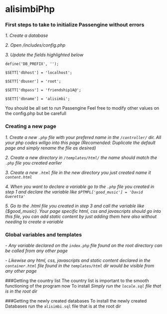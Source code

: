 # alisimbiPhp

### First steps to take to initialize Passengine without errors  


*1. Create a database*

*2. Open /includes/config.php*

*3. Update the fields highlighted below*


`define('DB_PREFIX', '');	` 

`$SETT['dbhost'] = 'localhost'; `

`$SETT['dbuser'] = 'root'; `

`$SETT['dbpass'] = 'friendship1A@'; `

`$SETT['dbname'] = 'alisimbi';`

You should be all set to run Passengine
Feel free to modify other values on the config.php but be carefull

### Creating a new page
*1. Create a new `.php` file with your prefered name in the `/controller/` dir. All your php codes willgo into this page (Recomended: Duplicate the default page and simply rename the file as desired)*

*2. Create a new directory in `/templates/html/` the name should match the `.php` file you created earlier*

*3. Create a new `.html` file in the new directory you just created name it `content.html`*

*4. When you want to declare a variable go to the `.php` file you created in step 1 and declare the variable like `$PTMPL['good_music'] = 'David Gueretta'`*

*5. Go to the .html file you created in step 3 and call the variable like {$good_music}. Your page specific html, css and javascripts should go into this file, you can add static content by just adding them here also without needing to create a variable*

### Global variables and templates
*- Any variable declared on the `index.php` file found on the root directory can be called from any other page*

*- Likewise any html, css, javascripts and static content declared in the `container.html` file found in the `templates/html` dir would be visible from any other page*

###Getting the country list
The country list is important to the smooth functioning of the program now
To install *Simply run the `locale.sql` file that is in the root dir*

###Getting the newly created databases
To install the newly created Databases run the `alisimbi.sql` file that is at the root dir